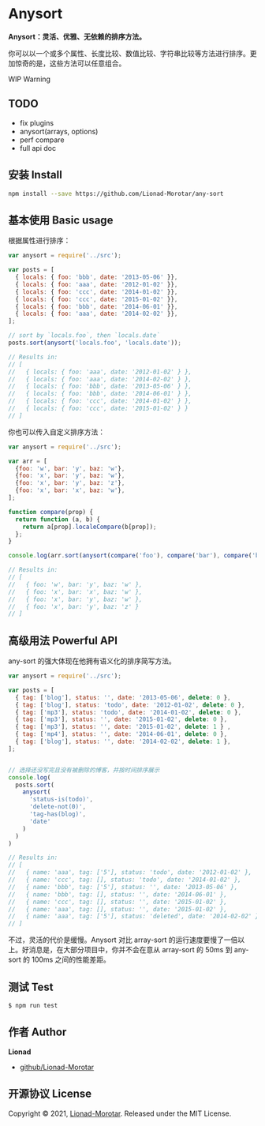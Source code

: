 # Anysort

**Anysort：灵活、优雅、无依赖的排序方法。**
 
 你可以以一个或多个属性、长度比较、数值比较、字符串比较等方法进行排序。更加惊奇的是，这些方法可以任意组合。

 WIP Warning

 ## TODO

 * fix plugins
 * anysort(arrays, options)
 * perf compare
 * full api doc

## 安装 Install

```sh
npm install --save https://github.com/Lionad-Morotar/any-sort
```

## 基本使用 Basic usage

根据属性进行排序：

```js
var anysort = require('../src');

var posts = [
  { locals: { foo: 'bbb', date: '2013-05-06' }},
  { locals: { foo: 'aaa', date: '2012-01-02' }},
  { locals: { foo: 'ccc', date: '2014-01-02' }},
  { locals: { foo: 'ccc', date: '2015-01-02' }},
  { locals: { foo: 'bbb', date: '2014-06-01' }},
  { locals: { foo: 'aaa', date: '2014-02-02' }},
];

// sort by `locals.foo`, then `locals.date`
posts.sort(anysort('locals.foo', 'locals.date'));

// Results in:
// [
//   { locals: { foo: 'aaa', date: '2012-01-02' } },
//   { locals: { foo: 'aaa', date: '2014-02-02' } },
//   { locals: { foo: 'bbb', date: '2013-05-06' } },
//   { locals: { foo: 'bbb', date: '2014-06-01' } },
//   { locals: { foo: 'ccc', date: '2014-01-02' } },
//   { locals: { foo: 'ccc', date: '2015-01-02' } }
// ]
```

你也可以传入自定义排序方法：

```js
var anysort = require('../src');

var arr = [
  {foo: 'w', bar: 'y', baz: 'w'},
  {foo: 'x', bar: 'y', baz: 'w'},
  {foo: 'x', bar: 'y', baz: 'z'},
  {foo: 'x', bar: 'x', baz: 'w'},
];

function compare(prop) {
  return function (a, b) {
    return a[prop].localeCompare(b[prop]);
  };
}

console.log(arr.sort(anysort(compare('foo'), compare('bar'), compare('baz'))));

// Results in:
// [
//   { foo: 'w', bar: 'y', baz: 'w' },
//   { foo: 'x', bar: 'x', baz: 'w' },
//   { foo: 'x', bar: 'y', baz: 'w' },
//   { foo: 'x', bar: 'y', baz: 'z' }
// ]
```

## 高级用法 Powerful API

any-sort 的强大体现在他拥有语义化的排序简写方法。

```js
var anysort = require('../src');

var posts = [
  { tag: ['blog'], status: '', date: '2013-05-06', delete: 0 },
  { tag: ['blog'], status: 'todo', date: '2012-01-02', delete: 0 },
  { tag: ['mp3'], status: 'todo', date: '2014-01-02', delete: 0 },
  { tag: ['mp3'], status: '', date: '2015-01-02', delete: 0 },
  { tag: ['mp3'], status: '', date: '2015-01-02', delete: 1 } ,
  { tag: ['mp4'], status: '', date: '2014-06-01', delete: 0 },
  { tag: ['blog'], status: '', date: '2014-02-02', delete: 1 },
];


// 选择还没写完且没有被删除的博客，并按时间排序展示
console.log(
  posts.sort(
    anysort(
      'status-is(todo)',
      'delete-not(0)',
      'tag-has(blog)',
      'date'
    )
  )
)

// Results in:
// [
//   { name: 'aaa', tag: ['5'], status: 'todo', date: '2012-01-02' },
//   { name: 'ccc', tag: [], status: 'todo', date: '2014-01-02' },
//   { name: 'bbb', tag: ['5'], status: '', date: '2013-05-06' },
//   { name: 'bbb', tag: [], status: '', date: '2014-06-01' },
//   { name: 'ccc', tag: [], status: '', date: '2015-01-02' },
//   { name: 'aaa', tag: [], status: '', date: '2015-01-02' },
//   { name: 'aaa', tag: ['5'], status: 'deleted', date: '2014-02-02' }
// ]
```

不过，灵活的代价是缓慢。Anysort 对比 array-sort 的运行速度要慢了一倍以上。好消息是，在大部分项目中，你并不会在意从 array-sort 的 50ms 到 any-sort 的 100ms 之间的性能差距。

## 测试 Test

```sh
$ npm run test
```

## 作者 Author

**Lionad**

* [github/Lionad-Morotar](https://github.com/Lionad-Morotar)

## 开源协议 License

Copyright © 2021, [Lionad-Morotar](https://github.com/Lionad-Morotar).
Released under the MIT License.